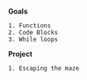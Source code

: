 **Goals** 
   
    1. Functions 
    2. Code Blocks
    3. While loops 
    
**Project** 
    
    1. Escaping the maze
